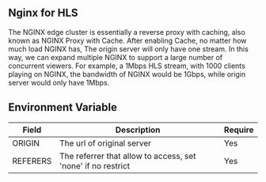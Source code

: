 
## Nginx for HLS
The NGINX edge cluster is essentially a reverse proxy with caching, also known as NGINX Proxy with Cache.
After enabling Cache, no matter how much load NGINX has, The origin server will only have one stream. In this way, we can expand multiple NGINX to support a large number of concurrent viewers.
For example, a 1Mbps HLS stream, with 1000 clients playing on NGINX, the bandwidth of NGINX would be 1Gbps, while origin server would only have 1Mbps.

## Environment Variable
| Field              | Description                          | Require  |
| ------------------ | ---------------------------          | -------- |
| ORIGIN        | The url of original server | Yes |
| REFERERS        | The referrer that allow to access, set 'none' if no restrict | Yes |
